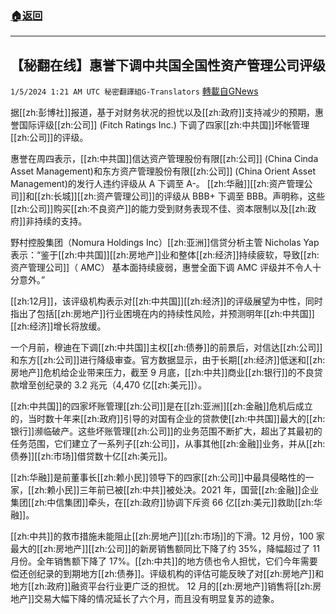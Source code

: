 ###  [:house:返回](README.md)
---


## 【秘翻在线】惠誉下调中共国全国性资产管理公司评级
`1/5/2024 1:21 AM UTC 秘密翻譯組G-Translators` [轉載自GNews](https://gnews.org/articles/2185552)

据[[zh:彭博社]]报道，基于对财务状况的担忧以及[[zh:政府]]支持减少的预期，惠誉国际评级[[zh:公司]] (Fitch Ratings Inc.) 下调了四家[[zh:中共国]]坏帐管理[[zh:公司]]的评级。

惠誉在周四表示，[[zh:中共国]]信达资产管理股份有限[[zh:公司]] (China Cinda Asset Management)和东方资产管理股份有限[[zh:公司]] (China Orient Asset Management)的发行人违约评级从 A 下调至 A-。 [[zh:华融]][[zh:资产管理公司]]和[[zh:长城]][[zh:资产管理公司]]的评级从 BBB+ 下调至 BBB。声明称，这些[[zh:公司]]购买[[zh:不良资产]]的能力受到财务表现不佳、资本限制以及[[zh:政府]]非持续的支持。

野村控股集团（Nomura Holdings Inc）[[zh:亚洲]]信贷分析主管 Nicholas Yap 表示：“鉴于[[zh:中共国]][[zh:房地产]]业和整体[[zh:经济]]持续疲软，导致[[zh:资产管理公司]]（ AMC） 基本面持续疲弱，惠誉全面下调 AMC 评级并不令人十分意外。”

[[zh:12月]]，该评级机构表示对[[zh:中共国]][[zh:经济]]的评级展望为中性，同时指出了包括[[zh:房地产]]行业困境在内的持续性风险，并预测明年[[zh:中共国]][[zh:经济]]增长将放缓。

一个月前，穆迪在下调[[zh:中共国]]主权[[zh:债券]]的前景后，对信达[[zh:公司]]和东方[[zh:公司]]进行降级审查。官方数据显示，由于长期[[zh:经济]]低迷和[[zh:房地产]]危机给企业带来压力，截至 9 月底，[[zh:中共]]商业[[zh:银行]]的不良贷款增至创纪录的 3.2 兆元（4,470 亿[[zh:美元]]）。

[[zh:中共国]]的四家坏账管理[[zh:公司]]是在[[zh:亚洲]][[zh:金融]]危机后成立的，当时数十年来[[zh:政府]]引导的对国有企业的贷款使[[zh:中共国]]最大的[[zh:银行]]濒临破产。这些坏账管理[[zh:公司]]的业务范围不断扩大，超出了其最初的任务范围，它们建立了一系列子[[zh:公司]]，从事其他[[zh:金融]]业务，并从[[zh:债券]][[zh:市场]]借贷数十亿[[zh:美元]]。

[[zh:华融]]是前董事长[[zh:赖小民]]领导下的四家[[zh:公司]]中最具侵略性的一家，[[zh:赖小民]]三年前已被[[zh:中共]]被处决。2021 年，国营[[zh:金融]]企业集团[[zh:中信集团]]牵头，在[[zh:政府]]协调下斥资 66 亿[[zh:美元]]救助[[zh:华融]]。

[[zh:中共]]的救市措施未能阻止[[zh:房地产]][[zh:市场]]的下滑。12 月份，100 家最大的[[zh:房地产]][[zh:公司]]的新房销售额同比下降了约 35%，降幅超过了 11 月份。全年销售额下降了 17%。[[zh:中共]]的地方债也令人担忧，它们今年需要偿还创纪录的到期地方[[zh:债券]]。评级机构的评估可能反映了对[[zh:房地产]]和地方[[zh:政府]]融资平台行业更广泛的担忧。 12 月的[[zh:房地产]]销售将[[zh:房地产]]交易大幅下降的情况延长了六个月，而且没有明显复苏的迹象。
